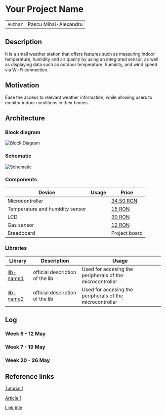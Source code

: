 # Your Project Name

| | |
|-|-|
|`Author` | Pascu Mihai-Alexandru

## Description

It is a small weather station that offers features such as measuring indoor temperature, humidity and air quality by using an integrated sensor, as well as displaying data such as outdoor temperature, humidity, and wind speed via Wi-Fi connection. 

## Motivation

Ease the access to relevant weather information, while allowing users to monitor indoor conditions in their homes.

## Architecture

### Block diagram

<!-- Make sure the path to the picture is correct -->
![Block Diagram](schematics/block_diagram.png)

### Schematic

![Schematic](schematics/kicad_schematic.png)

### Components


<!-- This is just an example, fill in with your actual components -->

| Device | Usage | Price |
|--------|--------|-------|
| Microcontroller | | [34.50 RON](https://www.optimusdigital.ro/ro/placi-raspberry-pi/12394-raspberry-pi-pico-w.html) |
| Temperature and humidity sensor | | [15 RON](https://www.optimusdigital.ro/ro/senzori/12961-senzor-de-temperatura-si-umiditate-htu21.html) |
| LCD | | [30 RON](https://www.optimusdigital.ro/ro/optoelectronice-lcd-uri/1312-modul-lcd-spi-de-144-128x128-ili9163-negru.html) |
| Gas sensor | | [12 RON](https://www.optimusdigital.ro/ro/senzori-de-gaze/1128-modul-senzor-de-gaz-mq-135.html) |
| Breadboard | | Project board | [10 RON](https://www.optimusdigital.ro/ro/prototipare-breadboard-uri/8-breadboard-830-points.html?search_query=breadboard&results=145) |

### Libraries

<!-- This is just an example, fill in the table with your actual components -->

| Library | Description | Usage |
|---------|-------------|-------|
| [lib-name1](link-to-lib) | official description of the lib | Used for accesing the peripherals of the microcontroller  |
| [lib-name2](link-to-lib) | official description of the lib | Used for accesing the peripherals of the microcontroller  |

## Log

<!-- write every week your progress here -->

### Week 6 - 12 May

### Week 7 - 19 May

### Week 20 - 26 May


## Reference links

<!-- Fill in with appropriate links and link titles -->

[Tutorial 1](https://www.youtube.com/watch?v=wdgULBpRoXk&t=1s&ab_channel=BenEater)

[Article 1](https://www.explainthatstuff.com/induction-motors.html)

[Link title](https://projecthub.arduino.cc/)